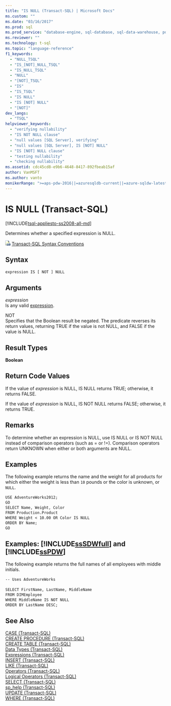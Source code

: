 ```yaml
---
title: "IS NULL (Transact-SQL) | Microsoft Docs"
ms.custom: ""
ms.date: "03/16/2017"
ms.prod: sql
ms.prod_service: "database-engine, sql-database, sql-data-warehouse, pdw"
ms.reviewer: ""
ms.technology: t-sql
ms.topic: "language-reference"
f1_keywords: 
  - "NULL_TSQL"
  - "IS_[NOT]_NULL_TSQL"
  - "IS_NULL_TSQL"
  - "NULL"
  - "[NOT]_TSQL"
  - "IS"
  - "IS_TSQL"
  - "IS NULL"
  - "IS [NOT] NULL"
  - "[NOT]"
dev_langs: 
  - "TSQL"
helpviewer_keywords: 
  - "verifying nullability"
  - "IS NOT NULL clause"
  - "null values [SQL Server], verifying"
  - "null values [SQL Server], IS [NOT] NULL"
  - "IS [NOT] NULL clause"
  - "testing nullability"
  - "checking nullability"
ms.assetid: cdc45cd8-e9b6-4648-8417-892fbeab15af
author: VanMSFT
ms.author: vanto
monikerRange: ">=aps-pdw-2016||=azuresqldb-current||=azure-sqldw-latest||>=sql-server-2016||=sqlallproducts-allversions||>=sql-server-linux-2017||=azuresqldb-mi-current"
---
```

# IS NULL (Transact-SQL)
[!INCLUDE[tsql-appliesto-ss2008-all-md](../../includes/tsql-appliesto-ss2008-all-md.md)]

  Determines whether a specified expression is NULL.  
  
 ![Topic link icon](../../database-engine/configure-windows/media/topic-link.gif "Topic link icon") [Transact-SQL Syntax Conventions](../../t-sql/language-elements/transact-sql-syntax-conventions-transact-sql.md)  
  
## Syntax  
  
```  
expression IS [ NOT ] NULL  
```  
  
## Arguments  
 *expression*  
 Is any valid [expression](../../t-sql/language-elements/expressions-transact-sql.md).  
  
 NOT  
 Specifies that the Boolean result be negated. The predicate reverses its return values, returning TRUE if the value is not NULL, and FALSE if the value is NULL.  
  
## Result Types  
 **Boolean**  
  
## Return Code Values  
 If the value of *expression* is NULL, IS NULL returns TRUE; otherwise, it returns FALSE.  
  
 If the value of *expression* is NULL, IS NOT NULL returns FALSE; otherwise, it returns TRUE.  
  
## Remarks  
 To determine whether an expression is NULL, use IS NULL or IS NOT NULL instead of comparison operators (such as = or !=). Comparison operators return UNKNOWN when either or both arguments are NULL.  
  
## Examples  
 The following example returns the name and the weight for all products for which either the weight is less than `10` pounds or the color is unknown, or `NULL`.  
  
```  
USE AdventureWorks2012;  
GO  
SELECT Name, Weight, Color  
FROM Production.Product  
WHERE Weight < 10.00 OR Color IS NULL  
ORDER BY Name;  
GO  
```  
  
## Examples: [!INCLUDE[ssSDWfull](../../includes/sssdwfull-md.md)] and [!INCLUDE[ssPDW](../../includes/sspdw-md.md)]  
 The following example returns the full names of all employees with middle initials.  
  
```  
-- Uses AdventureWorks  
  
SELECT FirstName, LastName, MiddleName  
FROM DIMEmployee  
WHERE MiddleName IS NOT NULL  
ORDER BY LastName DESC;  
```  
  
## See Also  
 [CASE &#40;Transact-SQL&#41;](../../t-sql/language-elements/case-transact-sql.md)   
 [CREATE PROCEDURE &#40;Transact-SQL&#41;](../../t-sql/statements/create-procedure-transact-sql.md)   
 [CREATE TABLE &#40;Transact-SQL&#41;](../../t-sql/statements/create-table-transact-sql.md)   
 [Data Types &#40;Transact-SQL&#41;](../../t-sql/data-types/data-types-transact-sql.md)   
 [Expressions &#40;Transact-SQL&#41;](../../t-sql/language-elements/expressions-transact-sql.md)   
 [INSERT &#40;Transact-SQL&#41;](../../t-sql/statements/insert-transact-sql.md)   
 [LIKE &#40;Transact-SQL&#41;](../../t-sql/language-elements/like-transact-sql.md)   
 [Operators &#40;Transact-SQL&#41;](../../t-sql/language-elements/operators-transact-sql.md)   
 [Logical Operators &#40;Transact-SQL&#41;](../../t-sql/language-elements/logical-operators-transact-sql.md)   
 [SELECT &#40;Transact-SQL&#41;](../../t-sql/queries/select-transact-sql.md)   
 [sp_help &#40;Transact-SQL&#41;](../../relational-databases/system-stored-procedures/sp-help-transact-sql.md)   
 [UPDATE &#40;Transact-SQL&#41;](../../t-sql/queries/update-transact-sql.md)   
 [WHERE &#40;Transact-SQL&#41;](../../t-sql/queries/where-transact-sql.md)  
  
  


